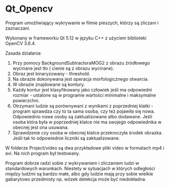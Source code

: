 # Qt_Opencv
Program umożliwiający wykrywanie w filmie pieszych, którzy są zliczani i zaznaczani. 

Wykonany w frameworku Qt 5.12 w języku C++ z użyciem biblioteki OpenCV 3.6.4. 

Zasada działania:
1. Przy pomocy BackgroundSubtractoraMOG2 z obrazu źródłowego wycinane jest tło ( cienie są z obrazu wycinane).
2. Obraz jest binaryzowany - threshold.
3. Na obrazie dokonywana jest operacja morfologicznego otwarcia.
4. W obrazie znajdowane są kontury.
5. Każdy kontur jest klasyfikowany jako człowiek jeśli ma odpowiedni rozmiar - ustalone są w programie wartości minimalne i maksymalne powierzchni.
6. Otrzymani ludzie są porównywani z wynikami z poprzedniej klatki - program sprawdza czy to ta sama osoba, czy też pojawiła się nowa. Odpowiednio nowe osoby są zaktualizowane albo dodawane. Jeśli osoba która była w poprzedniej klatce nie ma swojego odpowiednika w obecnej jest ona usuwana.
7. Sprawdzenie czy osoba w obecnej klatce przekroczyła środek obrazka. Jeśli tak to odpowiednie liczniki są zaktualizowane.

W folderze Project/video są dwa przykładowe pliki video w formatach mp4 i avi. Na nich program był testowany.

Program dobrze radzi sobie z wykrywaniem i zliczaniem ludzi w standardowych warunkach. Niestety w sytuacjach w których odległości między ludźmi są bardzo małe, albo gdy ludzie mają przy sobie wielkie gabarytowo przedmioty np. wózek  detekcja może być niedokładna.
